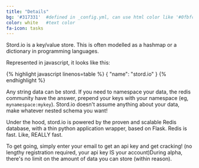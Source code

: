 ```yaml
---
title: "Details"
bg: '#317331'  #defined in _config.yml, can use html color like '#0fbfcf'
color: white   #text color
fa-icon: tasks
---
```

Stord.io is a key/value store. This is often modelled as a hashmap or a dictionary in programming languages.

Represented in javascript, it looks like this:


{% highlight javascript linenos=table %}
{
  "name": "stord.io"
}
{% endhighlight %}

Any string data can be stord. If you need to namespace your data, the redis community have the answer, prepend your keys with your namespace (eg, `mynamespace:mykey`). Stord.io doesn't assume anything about your data, make whatever nested schema you want!

Under the hood, stord.io is powered by the proven and scalable Redis database, with a thin python application wrapper, based on Flask. Redis is fast. Like, REALLY fast.

To get going, simply enter your email to get an api key and get cracking! (no lengthy registration required, your api key IS your account)During alpha, there's no limit on the amount of data you can store (within reason).




